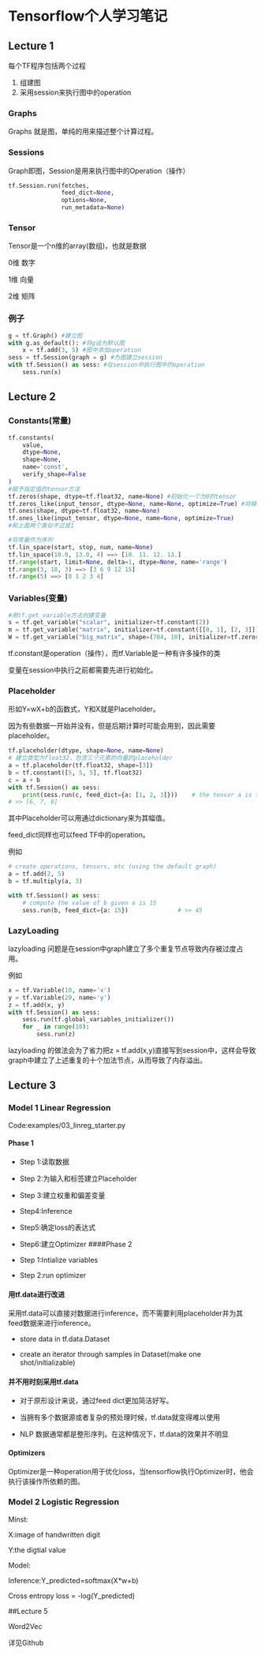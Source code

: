 # Tensorflow个人学习笔记

## Lecture 1

每个TF程序包括两个过程

1. 组建图
2. 采用session来执行图中的operation

### Graphs

Graphs 就是图，单纯的用来描述整个计算过程。

### Sessions

Graph即图，Session是用来执行图中的Operation（操作）

```Python
tf.Session.run(fetches,
               feed_dict=None,
               options=None,
               run_metadata=None)
```



### Tensor

Tensor是一个n维的array(数组)，也就是数据

0维 数字

1维 向量

2维 矩阵

### 例子

```python
g = tf.Graph() #建立图
with g.as_default(): #将g设为默认图
	x = tf.add(3, 5) #图中添加operation
sess = tf.Session(graph = g) #为图建立session
with tf.Session() as sess: #在session中执行图中的operation
	sess.run(x)
```

## Lecture 2

### Constants(常量)

```python
tf.constants(
	value, 
	dtype=None,
	shape=None,
	name='const',
	verify_shape=False
)
#赋予指定值的tensor方法
tf.zeros(shape, dtype=tf.float32, name=None) #初始化一个为0的tensor
tf.zeros_like(input_tensor, dtype=None, name=None, optimize=True) #将输入的tensor初始化为0
tf.ones(shape, dtype=tf.float32, name=None)
tf.ones_like(input_tensor, dtype=None, name=None, optimize=True)
#和上面两个类似不过是1

#将常量作为序列
tf.lin_space(start, stop, num, name=None) 
tf.lin_space(10.0, 13.0, 4) ==> [10. 11. 12. 13.]
tf.range(start, limit=None, delta=1, dtype=None, name='range')
tf.range(3, 18, 3) ==> [3 6 9 12 15]
tf.range(5) ==> [0 1 2 3 4]
```

### Variables(变量)

```python
#用tf.get_variable方法创建变量
s = tf.get_variable("scalar", initializer=tf.constant(2)) 
m = tf.get_variable("matrix", initializer=tf.constant([[0, 1], [2, 3]]))
W = tf.get_variable("big_matrix", shape=(784, 10), initializer=tf.zeros_initializer())
```

tf.constant是operation（操作），而tf.Variable是一种有许多操作的类

变量在session中执行之前都需要先进行初始化。

### Placeholder

形如Y=wX+b的函数式，Y和X就是Placeholder。

因为有些数据一开始并没有，但是后期计算时可能会用到，因此需要placeholder。

```python
tf.placeholder(dtype, shape=None, name=None)
# 建立类型为float32，包含三个元素的向量的placeholder
a = tf.placeholder(tf.float32, shape=[3])
b = tf.constant([5, 5, 5], tf.float32)
c = a + b
with tf.Session() as sess:
	print(sess.run(c, feed_dict={a: [1, 2, 3]})) 	# the tensor a is the key, not the string ‘a’
# >> [6, 7, 8]
```

其中Placeholder可以用通过dictionary来为其幅值。

feed_dict同样也可以feed TF中的operation。

例如

```python
# create operations, tensors, etc (using the default graph)
a = tf.add(2, 5)
b = tf.multiply(a, 3)

with tf.Session() as sess:
	# compute the value of b given a is 15
	sess.run(b, feed_dict={a: 15}) 				# >> 45
```

### LazyLoading

lazyloading 问题是在session中graph建立了多个重复节点导致内存被过度占用。

例如

```python
x = tf.Variable(10, name='x')
y = tf.Variable(20, name='y')
z = tf.add(x, y)
with tf.Session() as sess:
    sess.run(tf.global_variables_initializer())
    for _ in range(10):
        sess.run(z)
```

lazyloading 的做法会为了省力把z = tf.add(x,y)直接写到session中，这样会导致graph中建立了上述重复的十个加法节点，从而导致了内存溢出。

## Lecture 3

### Model 1 Linear Regression 

Code:examples/03_linreg_starter.py

#### Phase 1

- Step 1:读取数据

- Step 2:为输入和标签建立Placeholder

- Step 3:建立权重和偏差变量

- Step4:Inference

- Step5:确定loss的表达式

- Step6:建立Optimizer
####Phase 2

- Step 1:Intialize variables
- Step 2:run optimizer

#### 用tf.data进行改进

采用tf.data可以直接对数据进行inference，而不需要利用placeholder并为其feed数据来进行inference。

- store data in tf.data.Dataset

- create an iterator through samples in Dataset(make one shot/initializable)

#### 并不用时刻采用tf.data

- 对于原形设计来说，通过feed dict更加简洁好写。

- 当拥有多个数据源或者复杂的预处理时候，tf.data就变得难以使用

- NLP 数据通常都是整形序列。在这种情况下，tf.data的效果并不明显

#### Optimizers

Optimizer是一种operation用于优化loss，当tensorflow执行Optimizer时，他会执行该操作所依赖的图。

### Model 2 Logistic Regression

Minst:

X:image of handwritten digit

Y:the digtial value

Model:

Inference:Y_predicted=softmax(X*w+b)	   

Cross entropy loss = -log(Y_predicted)

##Lecture 5

Word2Vec

详见Github